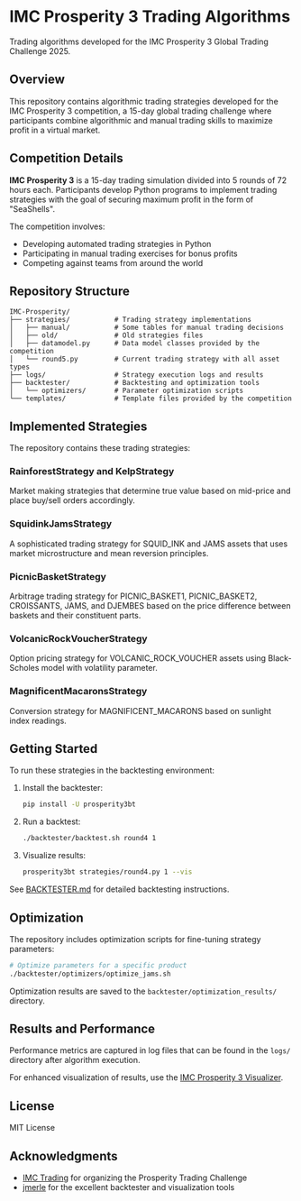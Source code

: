 # IMC Prosperity 3 Trading Algorithms

Trading algorithms developed for the IMC Prosperity 3 Global Trading Challenge 2025.

## Overview

This repository contains algorithmic trading strategies developed for the IMC Prosperity 3 competition, a 15-day global trading challenge where participants combine algorithmic and manual trading skills to maximize profit in a virtual market.

## Competition Details

**IMC Prosperity 3** is a 15-day trading simulation divided into 5 rounds of 72 hours each. Participants develop Python programs to implement trading strategies with the goal of securing maximum profit in the form of "SeaShells".

The competition involves:
- Developing automated trading strategies in Python
- Participating in manual trading exercises for bonus profits
- Competing against teams from around the world

## Repository Structure

```
IMC-Prosperity/
├── strategies/           # Trading strategy implementations
│   ├── manual/           # Some tables for manual trading decisions
│   ├── old/              # Old strategies files
│   ├── datamodel.py      # Data model classes provided by the competition
│   └── round5.py         # Current trading strategy with all asset types
├── logs/                 # Strategy execution logs and results
├── backtester/           # Backtesting and optimization tools
│   └── optimizers/       # Parameter optimization scripts
└── templates/            # Template files provided by the competition
```

## Implemented Strategies

The repository contains these trading strategies:

### RainforestStrategy and KelpStrategy
Market making strategies that determine true value based on mid-price and place buy/sell orders accordingly.

### SquidinkJamsStrategy
A sophisticated trading strategy for SQUID_INK and JAMS assets that uses market microstructure and mean reversion principles.

### PicnicBasketStrategy
Arbitrage trading strategy for PICNIC_BASKET1, PICNIC_BASKET2, CROISSANTS, JAMS, and DJEMBES based on the price difference between baskets and their constituent parts.

### VolcanicRockVoucherStrategy
Option pricing strategy for VOLCANIC_ROCK_VOUCHER assets using Black-Scholes model with volatility parameter.

### MagnificentMacaronsStrategy
Conversion strategy for MAGNIFICENT_MACARONS based on sunlight index readings.

## Getting Started

To run these strategies in the backtesting environment:

1. Install the backtester:
   ```bash
   pip install -U prosperity3bt
   ```

2. Run a backtest:
   ```bash
   ./backtester/backtest.sh round4 1
   ```

3. Visualize results:
   ```bash
   prosperity3bt strategies/round4.py 1 --vis
   ```

See [BACKTESTER.md](BACKTESTER.md) for detailed backtesting instructions.

## Optimization

The repository includes optimization scripts for fine-tuning strategy parameters:

```bash
# Optimize parameters for a specific product
./backtester/optimizers/optimize_jams.sh
```

Optimization results are saved to the `backtester/optimization_results/` directory.

## Results and Performance

Performance metrics are captured in log files that can be found in the `logs/` directory after algorithm execution.

For enhanced visualization of results, use the [IMC Prosperity 3 Visualizer](https://jmerle.github.io/imc-prosperity-3-visualizer/?/visualizer).

## License

MIT License

## Acknowledgments

- [IMC Trading](https://www.imc.com/) for organizing the Prosperity Trading Challenge
- [jmerle](https://github.com/jmerle) for the excellent backtester and visualization tools